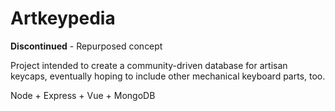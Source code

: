 # Artkeypedia

**Discontinued** - Repurposed concept

Project intended to create a community-driven database for artisan keycaps, eventually hoping to include other mechanical keyboard parts, too.

Node + Express + Vue + MongoDB

